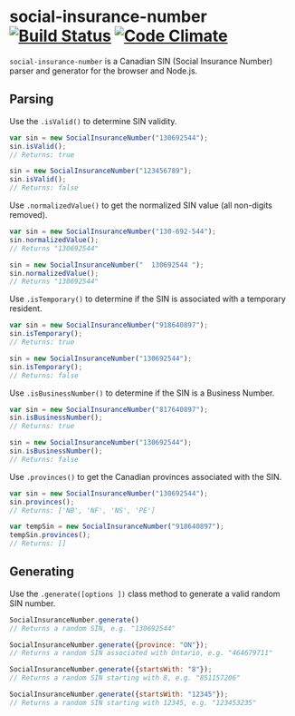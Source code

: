 # social-insurance-number [![Build Status](https://travis-ci.org/wealthsimple/social-insurance-number.svg)](https://travis-ci.org/wealthsimple/social-insurance-number) [![Code Climate](https://codeclimate.com/github/wealthsimple/social-insurance-number/badges/gpa.svg)](https://codeclimate.com/github/wealthsimple/social-insurance-number)

`social-insurance-number` is a Canadian SIN (Social Insurance Number) parser and generator for the browser and Node.js.

## Parsing

Use the `.isValid()` to determine SIN validity.

```javascript
var sin = new SocialInsuranceNumber("130692544");
sin.isValid();
// Returns: true

sin = new SocialInsuranceNumber("123456789");
sin.isValid();
// Returns: false
```

Use `.normalizedValue()` to get the normalized SIN value (all non-digits removed).

```javascript
var sin = new SocialInsuranceNumber("130-692-544");
sin.normalizedValue();
// Returns "130692544"

sin = new SocialInsuranceNumber("  130692544 ");
sin.normalizedValue();
// Returns "130692544"
```

Use `.isTemporary()` to determine if the SIN is associated with a temporary resident.

```javascript
var sin = new SocialInsuranceNumber("918640897");
sin.isTemporary();
// Returns: true

sin = new SocialInsuranceNumber("130692544");
sin.isTemporary();
// Returns: false
```

Use `.isBusinessNumber()` to determine if the SIN is a Business Number.

```javascript
var sin = new SocialInsuranceNumber("817640897");
sin.isBusinessNumber();
// Returns: true

sin = new SocialInsuranceNumber("130692544");
sin.isBusinessNumber();
// Returns: false
```

Use `.provinces()` to get the Canadian provinces associated with the SIN.

```javascript
var sin = new SocialInsuranceNumber("130692544");
sin.provinces();
// Returns: ['NB', 'NF', 'NS', 'PE']

var tempSin = new SocialInsuranceNumber("918640897");
tempSin.provinces();
// Returns: []
```

## Generating

Use the `.generate([options ])` class method to generate a valid random SIN number.

```javascript
SocialInsuranceNumber.generate()
// Returns a random SIN, e.g. "130692544"

SocialInsuranceNumber.generate({province: "ON"});
// Returns a random SIN associated with Ontario, e.g. "464679711"

SocialInsuranceNumber.generate({startsWith: "8"});
// Returns a random SIN starting with 8, e.g. "851157206"

SocialInsuranceNumber.generate({startsWith: "12345"});
// Returns a random SIN starting with 12345, e.g. "123453235"
```
